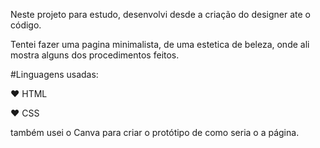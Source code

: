 Neste projeto para estudo, desenvolvi desde a criação do designer ate o código.

Tentei fazer uma pagina minimalista, de uma estetica de beleza, onde ali mostra alguns dos procedimentos feitos.

#Linguagens usadas:

❤ HTML

❤ CSS

 também usei o Canva para criar o protótipo de como seria o a página. 
